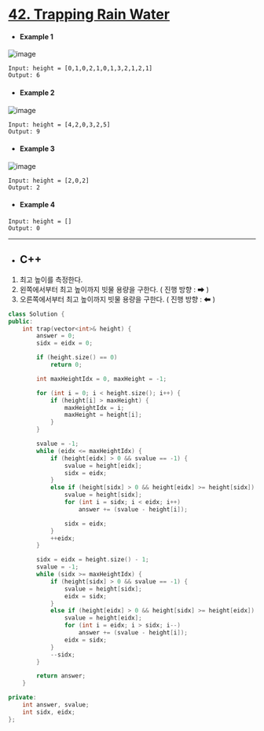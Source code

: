 # [42. Trapping Rain Water](https://leetcode.com/problems/trapping-rain-water/)

* #### Example 1

![image](https://user-images.githubusercontent.com/29828988/124425426-7b1f7900-dda3-11eb-8147-c4113875f4fc.png)

```
Input: height = [0,1,0,2,1,0,1,3,2,1,2,1]
Output: 6
```

* #### Example 2

![image](https://user-images.githubusercontent.com/29828988/124425201-3267c000-dda3-11eb-8aa4-63d252f22f90.png)

```
Input: height = [4,2,0,3,2,5]
Output: 9
```

* #### Example 3

![image](https://user-images.githubusercontent.com/29828988/124425365-6511b880-dda3-11eb-8f1e-9caecfe83617.png)

```
Input: height = [2,0,2]
Output: 2
```

* #### Example 4

```
Input: height = []
Output: 0
```

-------------------------------------------

* ## C++

1. 최고 높이를 측정한다.
2. 왼쪽에서부터 최고 높이까지 빗물 용량을 구한다. ( 진행 방향 : ➡ )
3. 오른쪽에서부터 최고 높이까지 빗물 용량을 구한다. ( 진행 방향 : ⬅ )

```c++
class Solution {
public:
    int trap(vector<int>& height) {
        answer = 0;
        sidx = eidx = 0;

        if (height.size() == 0)
            return 0;

        int maxHeightIdx = 0, maxHeight = -1;

        for (int i = 0; i < height.size(); i++) {
            if (height[i] > maxHeight) {
                maxHeightIdx = i;
                maxHeight = height[i];
            }
        }

        svalue = -1;
        while (eidx <= maxHeightIdx) {
            if (height[eidx] > 0 && svalue == -1) {
                svalue = height[eidx];
                sidx = eidx;
            }
            else if (height[sidx] > 0 && height[eidx] >= height[sidx]) {
                svalue = height[sidx];
                for (int i = sidx; i < eidx; i++)
                    answer += (svalue - height[i]);

                sidx = eidx;
            }
            ++eidx;
        }

        sidx = eidx = height.size() - 1;
        svalue = -1;
        while (sidx >= maxHeightIdx) {
            if (height[sidx] > 0 && svalue == -1) {
                svalue = height[sidx];
                eidx = sidx;
            }
            else if (height[eidx] > 0 && height[sidx] >= height[eidx]) {
                svalue = height[eidx];
                for (int i = eidx; i > sidx; i--)
                    answer += (svalue - height[i]);
                eidx = sidx;
            }
            --sidx;
        }

        return answer;
    }

private:
    int answer, svalue;
    int sidx, eidx;
};
```
